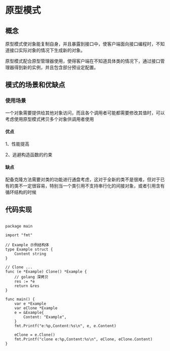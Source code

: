 # 原型模式

## 概念

原型模式使对象能复制自身，并且暴露到接口中，使客户端面向接口编程时，不知道接口实际对象的情况下生成新的对象。

原型模式配合原型管理器使用，使得客户端在不知道具体类的情况下，通过接口管理器得到新的实例，并且包含部分预设定配置。

## 模式的场景和优缺点

### 使用场景

一个对象需要提供给其他对象访问，而且各个调用者可能都需要修改其值时，可以考虑使用原型模式拷贝多个对象供调用者使用

#### 优点

1、性能提高

2、逃避构造函数的约束

#### 缺点

配备克隆方法需要对类的功能进行通盘考虑，这对于全新的类不是很难，但对于已有的类不一定很容易，特别当一个类引用不支持串行化的间接对象，或者引用含有循环结构的时候

## 代码实现

```golang

package main

import "fmt"

// Example 示例结构体
type Example struct {
	Content string
}

// Clone ...
func (e *Example) Clone() *Example {
	// golang 深拷贝
	res := *e
	return &res
}

func main() {
	var e *Example
	var eClone *Example
	e = &Example{
		Content: "Example",
	}
	fmt.Printf("e:%p,Content:%s\n", e, e.Content)

	eClone = e.Clone()
	fmt.Printf("clone e:%p,Content:%s\n", eClone, eClone.Content)
}



```
